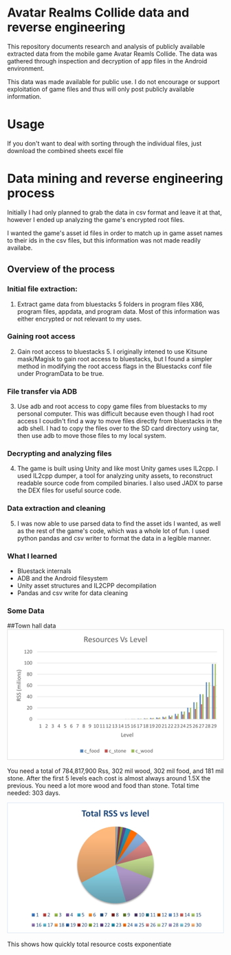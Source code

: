 # Avatar Realms Collide data and reverse engineering

This repository documents research and analysis of publicly available extracted data from the mobile game Avatar Reamls Collide. The data was gathered through inspection and decryption of app files in the Android environment.

This data was made available for public use. I do not encourage or support exploitation of game files and thus will only post publicly available information.

# Usage

If you don't want to deal with sorting through the individual files, just download the combined sheets excel file

# Data mining and reverse engineering process

Initially I had only planned to grab the data in csv format and leave it at that, however I ended up analyzing the game's encrypted root files.

I wanted the game's asset id files in order to match up in game asset names to their ids in the csv files, but this information was not made readily availabe.

## Overview of the process

### Initial file extraction:
1. Extract game data from bluestacks 5 folders in program files X86, program files, appdata, and program data. Most of this information was either encrypted or not relevant to my uses.

### Gaining root access
2. Gain root access to bluestacks 5. I originally intened to use Kitsune mask/Magisk to gain root access to bluestacks, but I found a simpler method in modifying the root access flags in the Bluestacks conf file under ProgramData to be true.

### File transfer via ADB
3. Use adb and root access to copy game files from bluestacks to my personal computer. This was difficult because even though I had root access I coudln't find a way to move files directly from bluestacks in the adb shell. I had to copy the files over to the SD card directory using tar, then use adb to move those files to my local system.

### Decrypting and analyzing files
4. The game is built using Unity and like most Unity games uses IL2cpp. I used IL2cpp dumper, a tool for analyzing unity assets, to reconstruct readable source code from compiled binaries. I also used JADX to parse the DEX files for useful source code.

### Data extraction and cleaning
5. I was now able to use parsed data to find the asset ids I wanted, as well as the rest of the game's code, which was a whole lot of fun. I used python pandas and csv writer to format the data in a legible manner.

### What I learned
- Bluestack internals
- ADB and the Android filesystem
- Unity asset structures and IL2CPP decompilation
- Pandas and csv write for data cleaning

### Some Data

##Town hall data
![Cost of resources vs Level](https://github.com/skyydog1/avatarRealmsCollide/blob/main/Resources%20vs%20Level.jpg?raw=true)

You need a total of 784,817,900 Rss, 302 mil wood, 302 mil food, and 181 mil stone. After the first 5 levels each cost is almost always around 1.5X the previous. You need a lot more wood and food than stone. Total time needed: 303 days.

![This shows how quickly resources costs exponentiate](https://github.com/skyydog1/avatarRealmsCollide/blob/main/Total%20RSS%20vs%20Level.jpg?raw=true)

This shows how quickly total resource costs exponentiate
